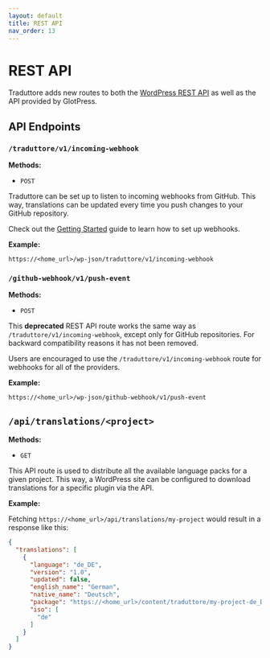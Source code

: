 ```yaml
---
layout: default
title: REST API
nav_order: 13
---
```


# REST API

Traduttore adds new routes to both the [WordPress REST API](https://developer.wordpress.org/rest-api/) as well as the API provided by GlotPress.

## API Endpoints

### `/traduttore/v1/incoming-webhook`

**Methods:**

* `POST`

Traduttore can be set up to listen to incoming webhooks from GitHub. This way, translations can be updated every time you push changes to your GitHub repository.

Check out the [Getting Started](installation.md) guide to learn how to set up webhooks.

**Example:**

`https://<home_url>/wp-json/traduttore/v1/incoming-webhook`

### `/github-webhook/v1/push-event`

**Methods:**

* `POST`

This **deprecated** REST API route works the same way as `/traduttore/v1/incoming-webhook`, except only for GitHub repositories. For backward compatibility reasons it has not been removed.

Users are encouraged to use the `/traduttore/v1/incoming-webhook` route for webhooks for all of the providers.

**Example:**

`https://<home_url>/wp-json/github-webhook/v1/push-event`

## `/api/translations/<project>`

**Methods:**

* `GET`

This API route is used to distribute all the available language packs for a given project. This way, a WordPress site can be configured to download translations for a specific plugin via the API.

**Example:**

Fetching `https://<home_url>/api/translations/my-project` would result in a response like this:

```json
{
  "translations": [
    {
      "language": "de_DE",
      "version": "1.0",
      "updated": false,
      "english_name": "German",
      "native_name": "Deutsch",
      "package": "https://<home_url>/content/traduttore/my-project-de_DE.zip",
      "iso": [
        "de"
      ]
    }
  ]
}
```
